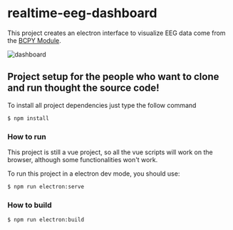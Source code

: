 # realtime-eeg-dashboard

This project creates an electron interface to visualize EEG data come from the [BCPY Module](https://github.com/igornfaustino/bcpy).

![dashboard](https://raw.githubusercontent.com/igornfaustino/realtime-eeg-dashboard/master/dashboard.png)



## Project setup for the people who want to clone and run thought the source code!

To install all project dependencies just type the follow command

```bash
$ npm install
```



### How to run

This project is still a vue project, so all the vue scripts will work on the browser, although some functionalities won't work.

To run this project in a electron dev mode, you should use:

```bash
$ npm run electron:serve
```

### How to build

```bash
$ npm run electron:build
```

